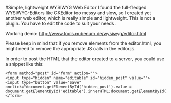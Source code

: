 #Simple, lightweight WYSIWYG Web Editor
I found the full-fledged WYSIWYG-Editors like CKEditor too messy and slow, so I created yet another web editor, which is really simple and lightweight.
This is not a plugin. You have to edit the code to suit your needs. 

Working demo: http://www.tools.nubenum.de/wysiwyg/editor.html

Please keep in mind that if you remove elements from the editor.html, you might need to remove the appropriate JS calls in the editor.js.

In order to post the HTML that the editor created to a server, you could use a snippet like this:
```
<form method="post" id="form" action="">
<input type="hidden" name="editable" id="hidden_post" value="">
<input type="button" value="Save" onclick="document.getElementById('hidden_post').value = document.getElementById('editable').innerHTML;document.getElementById('form').submit();">
</form>
```
